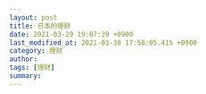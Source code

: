 ```yaml
---
layout: post
title: 日本的理财
date: 2021-03-29 19:07:29 +0900
last_modified_at: 2021-03-30 17:58:05.415 +0900
category: 理财
author: 
tags: [理财]
summary: 
---
```

